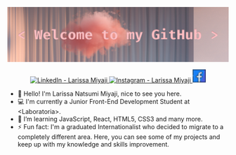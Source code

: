 ![welcome](covergithub.png)<br>

<div align="center">
    <a href="https://www.linkedin.com/in/larissamiyaji/" target="_blank">
        <img src="https://img.shields.io/badge/    LinkedIn-%230077B5.svg?&style=flat-square&logo=linkedin&logoColor=white" alt="LinkedIn - Larissa Miyaji">
    </a>
    <a href="https://www.instagram.com/larissamiyaji/" target="_blank">
        <img src="insta.ico" heigth="30px" width="30px" alt="Instagram - Larissa Miyaji">
    </a>
    <a href="https://www.facebook.com/larissa.miyaji" target="_blank">
        <img src="facebook.png" heigth="30px" width="30px" alt="Facebook - Larissa Miyaji">
    </a>
</div>

- 🙋 Hello! I'm Larissa Natsumi Miyaji, nice to see you here.
- 💻 I'm currently a Junior Front-End Development Student at \<Laboratoria\>.
- 🌱 I’m learning JavaScript, React, HTML5, CSS3 and many more.
- ⚡ Fun fact: I'm a graduated Internationalist who decided to migrate to a completely different area. Here, you can see some of my projects and keep up with my knowledge and skills improvement.
